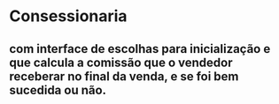 # **Consessionaria**

##  com interface de escolhas para inicialização e que calcula a comissão que o vendedor receberar no final da venda, e se foi bem sucedida ou não. 

